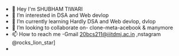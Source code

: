 - 👋 Hey I'm SHUBHAM TIWARI
- 👀 I’m interested in  DSA and Web devlop
- 🌱 I’m currently learning Hardly DSA and Web devlop, dvlop
- 💞️ I’m looking to collaborate on- clone-meta-acebook & manymore
- 📫 How to reach me -Gmail 20bcs211@iiitdmj.ac.in ,nstagram @rocks_lion_star]
 -

<!---
rocksLionstar/rocksLionstar is a ✨ special ✨ repository because its `README.md` (this file) appears on your GitHub profile.
You can click the Preview link to take a look at your changes.
--->
